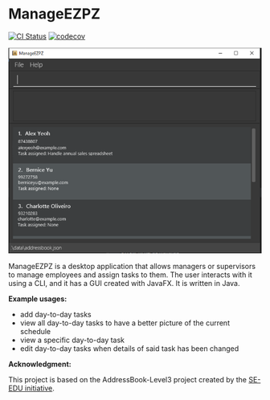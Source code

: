 # ManageEZPZ
[![CI Status](https://github.com/se-edu/addressbook-level3/workflows/Java%20CI/badge.svg)](https://github.com/se-edu/addressbook-level3/actions)
[![codecov](https://codecov.io/gh/AY2122S2-CS2103-F11-1/tp/branch/master/graph/badge.svg?token=ILZDIFELY7)](https://codecov.io/gh/AY2122S2-CS2103-F11-1/tp)

![Ui](docs/images/Ui.png)

ManageEZPZ is a desktop application that allows managers or supervisors to manage employees and assign tasks to them. The user interacts with it using a CLI, and it has a GUI created with JavaFX. It is written in Java. <br/>

  <b>Example usages:</b>
  * add day-to-day tasks
  * view all day-to-day tasks to have a better picture of the current schedule
  * view a specific day-to-day task
  * edit day-to-day tasks when details of said task has been changed

<b>Acknowledgment:</b></br>

This project is based on the AddressBook-Level3 project created by the [SE-EDU initiative](https://se-education.org).
